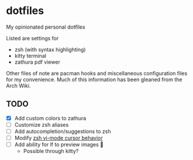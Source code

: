 # dotfiles

My opinionated personal dotfiles

Listed are settings for
- zsh (with syntax highlighting)
- kitty terminal
- zathura pdf viewer

Other files of note are pacman hooks and miscellaneous configuration files for
my convenience. Much of this information has been gleaned from the Arch Wiki.

## TODO

- [x] Add custom colors to zathura
- [ ] Customize zsh aliases
- [ ] Add autocompletion/suggestions to zsh
- [ ] Modify [zsh vi-mode cursor behavior](https://github.com/RedPenguin88/dotfiles/issues/1)
- [ ] Add ability for lf to preview images :file_folder:
    - Possible through kitty?
